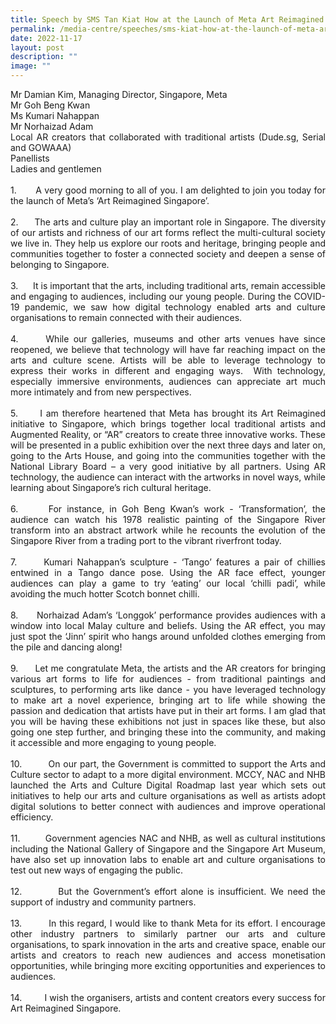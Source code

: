 ```yaml
---
title: Speech by SMS Tan Kiat How at the Launch of Meta Art Reimagined Singapore
permalink: /media-centre/speeches/sms-kiat-how-at-the-launch-of-meta-art-reimagined-singapore/
date: 2022-11-17
layout: post
description: ""
image: ""
---
```

<p style="text-align: justify;">Mr Damian Kim, Managing Director, Singapore, Meta<br>
Mr Goh Beng Kwan<br>
Ms Kumari Nahappan<br>
Mr Norhaizad Adam<br>
Local AR creators that collaborated with traditional artists (Dude.sg, Serial and GOWAAA)&nbsp;<br>
Panellists<br>
Ladies and gentlemen<br>
<br>
1.<span style="white-space: pre;">		</span><span> </span>A very good morning to all of you. I am delighted to join you today for the launch of Meta’s ‘Art Reimagined Singapore’.<br>
<br>
2.<span style="white-space: pre;"> 		</span>The arts and culture play an important role in Singapore. The diversity of our artists and richness of our art forms reflect the multi-cultural society we live in. They help us explore our roots and heritage, bringing people and communities together to foster a connected society and deepen a sense of belonging to Singapore.<br>
<br>
3.<span style="white-space: pre;"> 		</span>It is important that the arts, including traditional arts, remain accessible and engaging to audiences, including our young people. During the COVID-19 pandemic, we saw how digital technology enabled arts and culture organisations to remain connected with their audiences.<br>
<br>
4.<span style="white-space: pre;"> 		</span>While our galleries, museums and other arts venues have since reopened, we believe that technology will have far reaching impact on the arts and culture scene. Artists will be able to leverage technology to express their works in different and engaging ways.&nbsp; With technology, especially immersive environments, audiences can appreciate art much more intimately and from new perspectives.<br>
<br>
5.<span style="white-space: pre;"> 		</span>I am therefore heartened that Meta has brought its Art Reimagined initiative to Singapore, which brings together local traditional artists and Augmented Reality, or “AR” creators to create three innovative works. These will be presented in a public exhibition over the next three days and later on, going to the Arts House, and going into the communities together with the National Library Board – a very good initiative by all partners. Using AR technology, the audience can interact with the artworks in novel ways, while learning about Singapore’s rich cultural heritage.<br>
<br>
6.<span style="white-space: pre;"> 		</span>For instance, in Goh Beng Kwan’s work - ‘Transformation’, the audience can watch his 1978 realistic painting of the Singapore River transform into an abstract artwork while he recounts the evolution of the Singapore River from a trading port to the vibrant riverfront today.&nbsp;<br>
<br>
7.<span style="white-space: pre;"> 		</span>Kumari Nahappan’s sculpture - ‘Tango’ features a pair of chillies entwined in a Tango dance pose. Using the AR face effect, younger audiences can play a game to try ‘eating’ our local ‘chilli padi’, while avoiding the much hotter Scotch bonnet chilli.<br>
<br>
8.<span style="white-space: pre;"> 		</span>Norhaizad Adam’s ‘Longgok’ performance provides audiences with a window into local Malay culture and beliefs. Using the AR effect, you may just spot the ‘Jinn’ spirit who hangs around unfolded clothes emerging from the pile and dancing along!<br>
<br>
9.<span style="white-space: pre;">		</span>Let me congratulate Meta, the artists and the AR creators for bringing various art forms to life for audiences - from traditional paintings and sculptures, to performing arts like dance - you have leveraged technology to make art a novel experience, bringing art to life while showing the passion and dedication that artists have put in their art forms. I am glad that you will be having these exhibitions not just in spaces like these, but also going one step further, and bringing these into the community, and making it accessible and more engaging to young people.&nbsp;<br>
<br>
10.<span style="white-space: pre;"> 		</span>On our part, the Government is committed to support the Arts and Culture sector to adapt to a more digital environment. MCCY, NAC and NHB launched the Arts and Culture Digital Roadmap last year which sets out initiatives to help our arts and culture organisations as well as artists adopt digital solutions to better connect with audiences and improve operational efficiency.&nbsp;<br>
<br>
11.<span style="white-space: pre;"> 		</span>Government agencies NAC and NHB, as well as cultural institutions including the National Gallery of Singapore and the Singapore Art Museum, have also set up innovation labs to enable art and culture organisations to test out new ways of engaging the public.<br>
<br>
12.<span style="white-space: pre;"> 		</span>But the Government’s effort alone is insufficient. We need the support of industry and community partners.&nbsp;<br>
<br>
13.<span style="white-space: pre;"> 		</span>In this regard, I would like to thank Meta for its effort. I encourage other industry partners to similarly partner our arts and culture organisations, to spark innovation in the arts and creative space, enable our artists and creators to reach new audiences and access monetisation opportunities, while bringing more exciting opportunities and experiences to audiences.<br>
<br>
14.<span style="white-space: pre;"> 		</span>I wish the organisers, artists and content creators every success for Art Reimagined Singapore.<br></p>